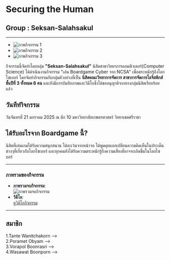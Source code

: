 # Securing the Human
## Group : Seksan-Salahsakul

---

- ![ภาพกิจกรรม 1](path/to/image1.jpg)  
- ![ภาพกิจกรรม 2](path/to/image2.jpg)  
- ![ภาพกิจกรรม 3](path/to/image3.jpg)  

กิจกรรมนี้จัดทำโดยกลุ่ม **"Seksan-Salahsakul"** นิสิตสาขาวิทยาการคอมพิวเตอร์(Computer Science) ได้ดำเนินงานกิจกรรม "เล่น Boardgame Cyber จาก NCSA" เพื่อตระหนักรู้ถึงโลกไซเบอร์
โดยจัดทำกิจกรรมกับกลุ่มตัวอย่างที่เป็น **นิสิตคณะวิทยาการจัดการ สาขาการจัดการโลจิสติกส์ ชั้นปีที่ 3 ทั้งหมด 6 คน** และยังมีการบันทึกภาพและวิดีโอซึ่งได้ขออนุญาติจากทางกลุ่มนิสิตเรียบร้อยแล้ว

## วันทีทำิจกรรม
วันจันทรที่ 21 มกราคม 2025 ณ ตึก 10 มหาวิทยาลัยเกษตรศาสตร์ วิทยาเขตศรีราชา

## ได้รับอะไรจาก Boardgame นี้?
นิสิตที่เล่นเกมได้รับความสนุกสนาน ได้ละเว้นจากหน้าจอ ได้พูดคุยแลกเปลียนความคิดเห็นในประเด็นต่างๆที่เกี่ยวกับโลกไซเบอร์ และทุกคนยังได้รับความตระหนักรู้ถึงความเสี่ยงที่อาจจะเกิดขึ้นในโลกไซบอร์

---

### **ภาพรวมของกิจกรรม**  
- **ภาพรวมจบกิจกรรม**:  
  ![ภาพรวมจบกิจกรรม](path/to/summary_image.jpg)  
- **วิดีโอ**:  
  [ดูวิดีโอกิจกรรม](path/to/video.mp4)  

---
##  สมาชิก
1.Tante Wanitchakorn -->  
2.Poramet Obyam -->  
3.Vorapol Boonrasri -->  
4.Wasawat Boonporn -->  
